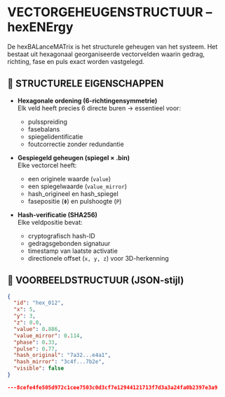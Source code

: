 # VECTORGEHEUGENSTRUCTUUR – hexENErgy

De hexBALanceMATrix is het structurele geheugen van het systeem. Het bestaat uit hexagonaal georganiseerde vectorvelden waarin gedrag, richting, fase en puls exact worden vastgelegd.

## 🔹 STRUCTURELE EIGENSCHAPPEN

- **Hexagonale ordening (6-richtingensymmetrie)**  
  Elk veld heeft precies 6 directe buren → essentieel voor:
  - pulsspreiding
  - fasebalans
  - spiegelidentificatie
  - foutcorrectie zonder redundantie

- **Gespiegeld geheugen (spiegel × .bin)**  
  Elke vectorcel heeft:
  - een originele waarde (`value`)
  - een spiegelwaarde (`value_mirror`)
  - hash_origineel en hash_spiegel
  - fasepositie (`Φ`) en pulshoogte (`P`)

- **Hash-verificatie (SHA256)**  
  Elke veldpositie bevat:
  - cryptografisch hash-ID
  - gedragsgebonden signatuur
  - timestamp van laatste activatie
  - directionele offset (`x, y, z`) voor 3D-herkenning

## 🔹 VOORBEELDSTRUCTUUR (JSON-stijl)

```json
{
  "id": "hex_012",
  "x": 5,
  "y": 3,
  "z": 0.0,
  "value": 0.886,
  "value_mirror": 0.114,
  "phase": 0.33,
  "pulse": 0.77,
  "hash_original": "7a32...e4a1",
  "hash_mirror": "3c4f...7b2e",
  "visible": false
}

---8cefe4fe505d972c1cee7503c0d3cf7e12944121713f7d3a3a24fa0b2397e3a9
